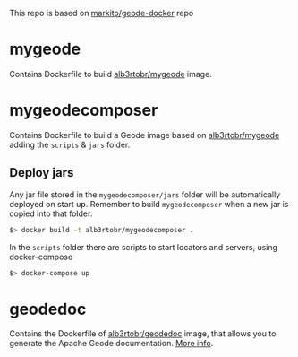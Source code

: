 This repo is based on [markito/geode-docker](https://github.com/markito/geode-docker) repo

# mygeode

Contains Dockerfile to build [alb3rtobr/mygeode](https://cloud.docker.com/u/alb3rtobr/repository/docker/alb3rtobr/mygeode) image. 


# mygeodecomposer

Contains Dockerfile to build a Geode image based on [alb3rtobr/mygeode](https://cloud.docker.com/u/alb3rtobr/repository/docker/alb3rtobr/mygeode) adding the `scripts` & `jars` folder.

## Deploy jars
Any jar file stored in the `mygeodecomposer/jars` folder will be automatically deployed on start up. Remember to build `mygeodecomposer` when a new jar is copied into that folder.

```bash
$> docker build -t alb3rtobr/mygeodecomposer .
```

In the `scripts` folder there are scripts to start locators and servers, using docker-compose

```bash
$> docker-compose up
```

# geodedoc

Contains the Dockerfile of [alb3rtobr/geodedoc](https://cloud.docker.com/repository/docker/alb3rtobr/geodedoc) image, that allows you to generate the Apache Geode documentation. [More info](https://github.com/alb3rtobr/geode-docker/tree/master/geodedoc).
